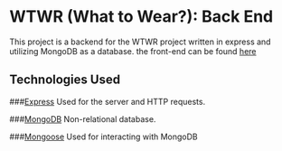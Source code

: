 # WTWR (What to Wear?): Back End

This project is a backend for the WTWR project written in express and utilizing MongoDB as a database. the front-end can be found [here](https://github.com/bduckdev)

## Technologies Used

###[Express](https://expressjs.com/)
Used for the server and HTTP requests.

###[MongoDB](https://mongodb.com/)
Non-relational database.

###[Mongoose](https://mongoosejs.com/)
Used for interacting with MongoDB
